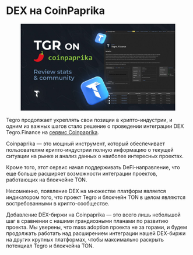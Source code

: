 # DEX на CoinPaprika

<figure><img src="../../.gitbook/assets/image (62).png" alt=""><figcaption></figcaption></figure>

Tegro продолжает укреплять свои позиции в крипто-индустрии, и одним из важных шагов стало решение о проведении интеграции DEX Tegro.Finance на [сервис Coinpaprika](http://coinpaprika.com/birzhi/tegrofinance).&#x20;

Coinpaprika — это мощный инструмент, который обеспечивает пользователям крипто-индустрии полную информацию о текущей ситуации на рынке и анализ данных о наиболее интересных проектах.&#x20;

Кроме того, этот сервис начал поддерживать DeFi-направление, что еще больше расширяет возможности интеграции проектов, работающих на блокчейне TON.

Несомненно, появление DEX на множестве платформ является индикатором того, что проект Tegro и блокчейн TON в целом являются востребованными в крипто-сообществе.&#x20;

Добавление DEX-биржи на Coinpaprika — это всего лишь небольшой шаг в сравнении с нашими грандиозными планами по развитию проекта. Мы уверены, что mass adoption проекта не за горами, и будем продолжать работать над расширением интеграции нашей DEX-биржи на других крупных платформах, чтобы максимально раскрыть потенциал Tegro и блокчейна TON.
